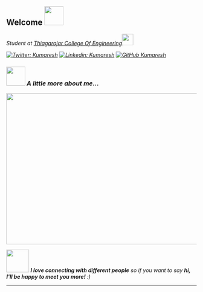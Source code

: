 <h2> Welcome <img src="https://media.giphy.com/media/mGcNjsfWAjY5AEZNw6/giphy.gif" width="50"></h2>
<p><em>Student at <a href="http://www.tce.edu">Thiagarajar College Of Engineering</a><img src="https://media.giphy.com/media/fYSnHlufseco8Fh93Z/giphy.gif" width="30">

[![Twitter: Kumaresh](https://img.shields.io/twitter/follow/KumareshOD?style=social)](https://twitter.com/KumareshOD)
[![Linkedin: Kumaresh](https://img.shields.io/badge/-Kumaresh-blue?style=flat-square&logo=Linkedin&logoColor=white&link=https://www.linkedin.com/in/Kumareshdhinakaran/)](https://www.linkedin.com/in/thaianebraga/)
[![GitHub Kumaresh](https://img.shields.io/github/followers/Kumareshdhinakaran?label=follow&style=social)](https://github.com/Kumareshdhinakaran)


### <img src="https://media.giphy.com/media/VgCDAzcKvsR6OM0uWg/giphy.gif" width="50"> A little more about me...  

<img src="https://drive.google.com/uc?export=view&id=1VncIaiDnJM8oB_lXPJdsohNMQvh5YbYX" width="800" height="400"> 

<img src="https://media.giphy.com/media/LnQjpWaON8nhr21vNW/giphy.gif" width="60"> <em><b>I love connecting with different people</b> so if you want to say <b>hi, I'll be happy to meet you more!</b> :)</em>

---
